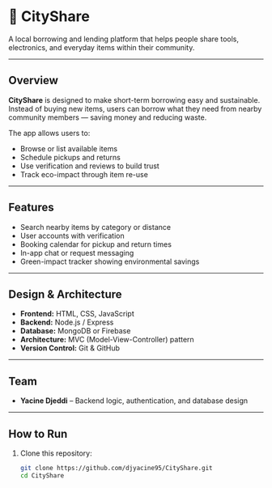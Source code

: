 # 🌆 CityShare
A local borrowing and lending platform that helps people share tools, electronics, and everyday items within their community.

---

## Overview
**CityShare** is designed to make short-term borrowing easy and sustainable.  
Instead of buying new items, users can borrow what they need from nearby community members — saving money and reducing waste.

The app allows users to:
- Browse or list available items
- Schedule pickups and returns
- Use verification and reviews to build trust
- Track eco-impact through item re-use

---

## Features
-  Search nearby items by category or distance  
-  User accounts with verification  
-  Booking calendar for pickup and return times  
-  In-app chat or request messaging  
-  Green-impact tracker showing environmental savings  

---

## Design & Architecture
- **Frontend:** HTML, CSS, JavaScript
- **Backend:** Node.js / Express  
- **Database:** MongoDB or Firebase  
- **Architecture:** MVC (Model-View-Controller) pattern  
- **Version Control:** Git & GitHub  

---

## Team
- **Yacine Djeddi** – Backend logic, authentication, and database design  

---

## How to Run
1. Clone this repository:
   ```bash
   git clone https://github.com/djyacine95/CityShare.git
   cd CityShare
